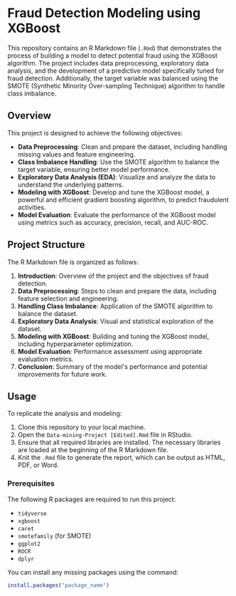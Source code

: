 # Fraud Detection Modeling using XGBoost

This repository contains an R Markdown file (`.Rmd`) that demonstrates the process of building a model to detect potential fraud using the XGBoost algorithm. The project includes data preprocessing, exploratory data analysis, and the development of a predictive model specifically tuned for fraud detection. Additionally, the target variable was balanced using the SMOTE (Synthetic Minority Over-sampling Technique) algorithm to handle class imbalance.

## Overview

This project is designed to achieve the following objectives:
- **Data Preprocessing**: Clean and prepare the dataset, including handling missing values and feature engineering.
- **Class Imbalance Handling**: Use the SMOTE algorithm to balance the target variable, ensuring better model performance.
- **Exploratory Data Analysis (EDA)**: Visualize and analyze the data to understand the underlying patterns.
- **Modeling with XGBoost**: Develop and tune the XGBoost model, a powerful and efficient gradient boosting algorithm, to predict fraudulent activities.
- **Model Evaluation**: Evaluate the performance of the XGBoost model using metrics such as accuracy, precision, recall, and AUC-ROC.

## Project Structure

The R Markdown file is organized as follows:

1. **Introduction**: Overview of the project and the objectives of fraud detection.
2. **Data Preprocessing**: Steps to clean and prepare the data, including feature selection and engineering.
3. **Handling Class Imbalance**: Application of the SMOTE algorithm to balance the dataset.
4. **Exploratory Data Analysis**: Visual and statistical exploration of the dataset.
5. **Modeling with XGBoost**: Building and tuning the XGBoost model, including hyperparameter optimization.
6. **Model Evaluation**: Performance assessment using appropriate evaluation metrics.
7. **Conclusion**: Summary of the model's performance and potential improvements for future work.

## Usage

To replicate the analysis and modeling:

1. Clone this repository to your local machine.
2. Open the `Data-mining-Project [Edited].Rmd` file in RStudio.
3. Ensure that all required libraries are installed. The necessary libraries are loaded at the beginning of the R Markdown file.
4. Knit the `.Rmd` file to generate the report, which can be output as HTML, PDF, or Word.

### Prerequisites

The following R packages are required to run this project:
- `tidyverse`
- `xgboost`
- `caret`
- `smotefamily` (for SMOTE)
- `ggplot2`
- `ROCR`
- `dplyr`

You can install any missing packages using the command:
```R
install.packages("package_name")
